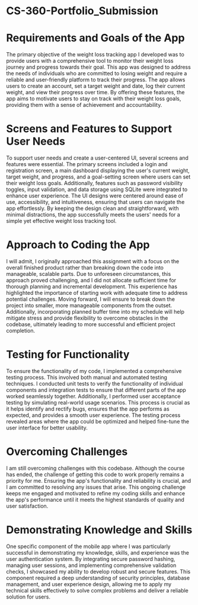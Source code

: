 # CS-360-Portfolio_Submission

# Requirements and Goals of the App
The primary objective of the weight loss tracking app I developed was to provide users with a comprehensive tool to monitor their weight loss journey and progress towards their goal. This app was designed to address the needs of individuals who are committed to losing weight and require a reliable and user-friendly platform to track their progress. The app allows users to create an account, set a target weight and date, log their current weight, and view their progress over time. By offering these features, the app aims to motivate users to stay on track with their weight loss goals, providing them with a sense of achievement and accountability.

# Screens and Features to Support User Needs
To support user needs and create a user-centered UI, several screens and features were essential. The primary screens included a login and registration screen, a main dashboard displaying the user's current weight, target weight, and progress, and a goal-setting screen where users can set their weight loss goals. Additionally, features such as password visibility toggles, input validation, and data storage using SQLite were integrated to enhance user experience. The UI designs were centered around ease of use, accessibility, and intuitiveness, ensuring that users can navigate the app effortlessly. By keeping the design clean and straightforward, with minimal distractions, the app successfully meets the users' needs for a simple yet effective weight loss tracking tool.

# Approach to Coding the App
I will admit, I originally approached this assignment with a focus on the overall finished product rather than breaking down the code into manageable, scalable parts. Due to unforeseen circumstances, this approach proved challenging, and I did not allocate sufficient time for thorough planning and incremental development. This experience has highlighted the importance of starting work with adequate time to address potential challenges. Moving forward, I will ensure to break down the project into smaller, more manageable components from the outset. Additionally, incorporating planned buffer time into my schedule will help mitigate stress and provide flexibility to overcome obstacles in the codebase, ultimately leading to more successful and efficient project completion.

# Testing for Functionality
To ensure the functionality of my code, I implemented a comprehensive testing process. This involved both manual and automated testing techniques. I conducted unit tests to verify the functionality of individual components and integration tests to ensure that different parts of the app worked seamlessly together. Additionally, I performed user acceptance testing by simulating real-world usage scenarios. This process is crucial as it helps identify and rectify bugs, ensures that the app performs as expected, and provides a smooth user experience. The testing process revealed areas where the app could be optimized and helped fine-tune the user interface for better usability.

# Overcoming Challenges
I am still overcoming challenges with this codebase. Although the course has ended, the challenge of getting this code to work properly remains a priority for me. Ensuring the app's functionality and reliability is crucial, and I am committed to resolving any issues that arise. This ongoing challenge keeps me engaged and motivated to refine my coding skills and enhance the app's performance until it meets the highest standards of quality and user satisfaction.

# Demonstrating Knowledge and Skills
One specific component of the mobile app where I was particularly successful in demonstrating my knowledge, skills, and experience was the user authentication system. By integrating secure password hashing, managing user sessions, and implementing comprehensive validation checks, I showcased my ability to develop robust and secure features. This component required a deep understanding of security principles, database management, and user experience design, allowing me to apply my technical skills effectively to solve complex problems and deliver a reliable solution for users.
